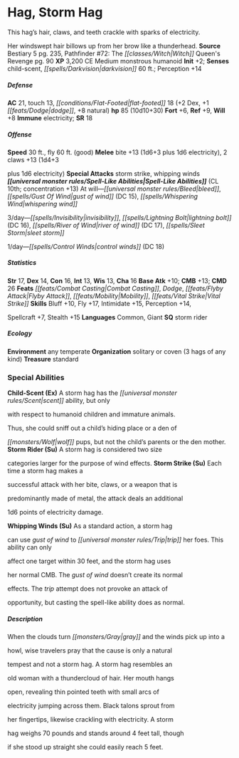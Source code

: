 ﻿---
cssclass: [monsters]
title1: Hag, Storm Hag
desc_short: This hag's hair, claws, and teeth crackle with sparks of electricity.Her
  windswept hair billows up from her brow like a thunderhead.
title2: Storm Hag
CR: 7
sources:
- name: Bestiary 5
  page: 235
  link: http://paizo.com/products/btpy9g9x?Pathfinder-Roleplaying-Game-Bestiary-5
- name: "Pathfinder #72: The Witch Queen's Revenge"
  page: 90
  link: http://paizo.com/products/btpy8yv7?Pathfinder-Adventure-Path-72-The-Witch-Queen-s-Revenge
XP: 3200
alignment: CE
size: Medium
type: monstrous humanoid
initiative:
  bonus: 2
senses:
  child-scent: true
  darkvision: 60
AC:
  AC: 21
  touch: 13
  flat_footed: 18
  components:
    dex: 2
    dodge: 1
    natural: 8
HP:
  HP: 85
  long: 10d10+30
saves:
  fort: 6
  ref: 9
  will: 8
immunities:
- electricity
SR: 18
speeds:
  base: 30
  fly: 60
  fly_maneuverability: good
attacks:
  melee:
  - - text: bite +13 (1d6+3 plus 1d6 electricity)
      entries:
      - - damage: 1d6+3
        - damage: 1d6
          type: electricity
      attack: bite
      bonus:
      - 13
    - text: 2 claws +13 (1d4+3plus 1d6 electricity)
      entries:
      - - damage: 1d4+3
          type: plus 1d6 electricity
      count: 2
      attack: claws
      bonus:
      - 13
  special:
  - storm strike
  - whipping winds
spell_like_abilities:
  entries:
  - name: bleed
    source: default
    freq: At will
  - name: gust of wind
    source: default
    freq: At will
    DC: 15
  - name: whispering wind
    source: default
    freq: At will
  - name: invisibility
    source: default
    freq: 3/day
  - name: lightning bolt
    source: default
    freq: 3/day
    DC: 16
  - name: river of wind
    source: default
    freq: 3/day
    DC: 17
  - name: sleet storm
    source: default
    freq: 3/day
  - name: control winds
    source: default
    freq: 1/day
    DC: 18
  sources:
  - name: default
    CL: 10
    concentration: 13
ability_scores:
  STR: 17
  DEX: 14
  CON: 16
  INT: 13
  WIS: 13
  CHA: 16
BAB: 10
CMB: 13
CMD: 26
feats:
- name: Combat Casting
- name: Dodge
- name: Flyby Attack
- name: Mobility
- name: Vital Strike
skills:
  Bluff: 10
  Fly: 17
  Intimidate: 15
  Perception: 14
  Spellcraft: 7
  Stealth: 15
languages:
- Common
- Giant
special_qualities:
- storm rider
ecology:
  environment: any temperate
  organization: solitary or coven (3 hags of any kind)
  treasure_type: standard
special_abilities:
  Child-Scent (Ex): A storm hag has the scent ability, but onlywith respect to humanoid
    children and immature animals.Thus, she could sniff out a child's hiding place
    or a den ofwolf pups, but not the child's parents or the den mother.
  Storm Rider (Su): A storm hag is considered two sizecategories larger for the purpose
    of wind effects.
  Storm Strike (Su): Each time a storm hag makes asuccessful attack with her bite,
    claws, or a weapon that ispredominantly made of metal, the attack deals an additional1d6
    points of electricity damage.
  Whipping Winds (Su): As a standard action, a storm hagcan use gust of wind to trip
    her foes. This ability can onlyaffect one target within 30 feet, and the storm
    hag usesher normal CMB. The gust of wind doesn't create its normaleffects. The
    trip attempt does not provoke an attack ofopportunity, but casting the spell-like
    ability does as normal.
desc_long: When the clouds turn gray and the winds pick up into ahowl, wise travelers
  pray that the cause is only a naturaltempest and not a storm hag. A storm hag resembles
  anold woman with a thundercloud of hair. Her mouth hangsopen, revealing thin pointed
  teeth with small arcs ofelectricity jumping across them. Black talons sprout fromher
  fingertips, likewise crackling with electricity. A stormhag weighs 70 pounds and
  stands around 4 feet tall, thoughif she stood up straight she could easily reach
  5 feet.

---

# Hag, Storm Hag
This hag’s hair, claws, and teeth crackle with sparks of electricity.

Her windswept hair billows up from her brow like a thunderhead.
**Source** Bestiary 5 pg. 235, Pathfinder #72: The _[[classes/Witch|Witch]]_ Queen's Revenge pg. 90
**XP** 3,200
CE Medium monstrous humanoid
**Init** +2; **Senses** child-scent, _[[spells/Darkvision|darkvision]]_ 60 ft.; Perception +14

##### Defense

**AC** 21, touch 13, _[[conditions/Flat-Footed|flat-footed]]_ 18 (+2 Dex, +1 _[[feats/Dodge|dodge]]_, +8 natural)
**hp** 85 (10d10+30)
**Fort** +6, **Ref** +9, **Will** +8
**Immune** electricity; **SR** 18

##### Offense
**Speed** 30 ft., fly 60 ft. (good)
**Melee** bite +13 (1d6+3 plus 1d6 electricity), 2 claws +13 (1d4+3

plus 1d6 electricity)
**Special Attacks** storm strike, whipping winds
**_[[universal monster rules/Spell-Like Abilities|Spell-Like Abilities]]_** (CL 10th; concentration +13)
At will—_[[universal monster rules/Bleed|bleed]]_, _[[spells/Gust Of Wind|gust of wind]]_ (DC 15), _[[spells/Whispering Wind|whispering wind]]_

3/day—_[[spells/Invisibility|invisibility]]_, _[[spells/Lightning Bolt|lightning bolt]]_ (DC 16), _[[spells/River of Wind|river of wind]]_ (DC 17), _[[spells/Sleet Storm|sleet storm]]_

1/day—_[[spells/Control Winds|control winds]]_ (DC 18)

##### Statistics
**Str** 17, **Dex** 14, **Con** 16, **Int** 13, **Wis** 13, **Cha** 16
**Base Atk** +10; **CMB** +13; **CMD** 26
**Feats** _[[feats/Combat Casting|Combat Casting]]_, _Dodge_, _[[feats/Flyby Attack|Flyby Attack]]_, _[[feats/Mobility|Mobility]]_, _[[feats/Vital Strike|Vital Strike]]_
**Skills** Bluff +10, Fly +17, Intimidate +15, Perception +14,

Spellcraft +7, Stealth +15
**Languages** Common, Giant
**SQ** storm rider

##### Ecology

**Environment** any temperate
**Organization** solitary or coven (3 hags of any kind)
**Treasure** standard

### Special Abilities

**Child-Scent (Ex)** A storm hag has the _[[universal monster rules/Scent|scent]]_ ability, but only

with respect to humanoid children and immature animals.

Thus, she could sniff out a child’s hiding place or a den of

_[[monsters/Wolf|wolf]]_ pups, but not the child’s parents or the den mother.
**Storm Rider (Su)** A storm hag is considered two size

categories larger for the purpose of wind effects.
**Storm Strike (Su)** Each time a storm hag makes a

successful attack with her bite, claws, or a weapon that is

predominantly made of metal, the attack deals an additional

1d6 points of electricity damage.

**Whipping Winds (Su)** As a standard action, a storm hag

can use _gust of wind_ to _[[universal monster rules/Trip|trip]]_ her foes. This ability can only

affect one target within 30 feet, and the storm hag uses

her normal CMB. The _gust of wind_ doesn’t create its normal

effects. The _trip_ attempt does not provoke an attack of

opportunity, but casting the spell-like ability does as normal.

##### Description

When the clouds turn _[[monsters/Gray|gray]]_ and the winds pick up into a

howl, wise travelers pray that the cause is only a natural

tempest and not a storm hag. A storm hag resembles an

old woman with a thundercloud of hair. Her mouth hangs

open, revealing thin pointed teeth with small arcs of

electricity jumping across them. Black talons sprout from

her fingertips, likewise crackling with electricity. A storm

hag weighs 70 pounds and stands around 4 feet tall, though

if she stood up straight she could easily reach 5 feet.